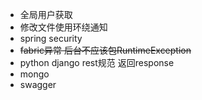 - 全局用户获取
- 修改文件使用环绕通知
- spring security  
- ~~fabric异常  后台不应该包RuntimeException~~
- python django rest规范 返回response
- mongo
- swagger
